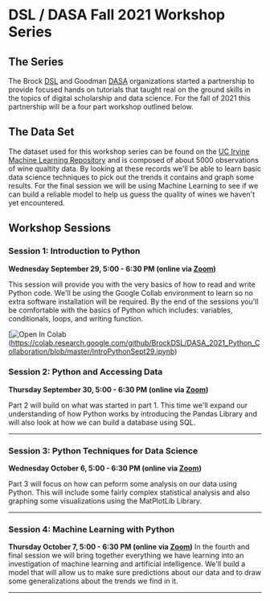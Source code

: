 # DSL / DASA Fall 2021 Workshop Series


## The Series



The Brock [DSL](https://brocku.ca/library/dsl) and Goodman [DASA](https://www.goodmandasa.com/) organizations started a partnership to provide focused hands on tutorials that taught real on the ground skills in the topics of digital scholarship and data science. For the fall of 2021 this partnership will be a four part workshop outlined below.





## The Data Set



The dataset used for this workshop series can be found on the [UC Irvine Machine Learning Repository](https://archive-beta.ics.uci.edu/ml/datasets/186) and is composed of about 5000 observations of wine qualtity data. By looking at these records we'll be able to learn basic data science techniques to pick out the trends it contains and graph some results. For the final session we will be using Machine Learning to see if we can build a reliable model to help us guess the quality of wines we haven't yet encountered.






## Workshop Sessions


### Session 1: Introduction to Python

**Wednesday September 29, 5:00 - 6:30 PM (online via [Zoom]())**  

This session will provide you with the very basics of how to read and write Python code. We'll be using the Google Collab environment to learn so no extra software installation will be required. By the end of the sessions you'll be comfortable with the basics of Python which includes: variables, conditionals, loops, and writing function.

[![Open In Colab](https://colab.research.google.com/assets/colab-badge.svg)(https://colab.research.google.com/github/BrockDSL/DASA_2021_Python_Collaboration/blob/master/IntroPythonSept29.ipynb)


### Session 2: Python and Accessing Data

**Thursday September 30, 5:00 - 6:30 PM (online via [Zoom]())**

Part 2 will build on what was started in part 1. This time we'll expand our understanding of how Python works by introducing the Pandas Library and will also look at how we can build a database using SQL.



----

### Session 3: Python Techniques for Data Science

**Wednesday October 6, 5:00 - 6:30 PM (online via [Zoom]())**

Part 3 will focus on how can peform some analysis on our data using Python. This will include some fairly complex statistical analysis and also graphing some visualizations using the MatPlotLib Library.



----

### Session 4: Machine Learning with Python

**Thursday October 7, 5:00 - 6:30 PM (online via [Zoom]())**
In the fourth and final session we will bring together everything we have learning into an investigation of machine learning and artificial intelligence. We'll build a model that will allow us to make sure predictions about our data and to draw some generalizations about the trends we find in it.



----
